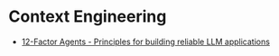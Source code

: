# Context Engineering

- [12-Factor Agents - Principles for building reliable LLM applications](https://github.com/humanlayer/12-factor-agents)
